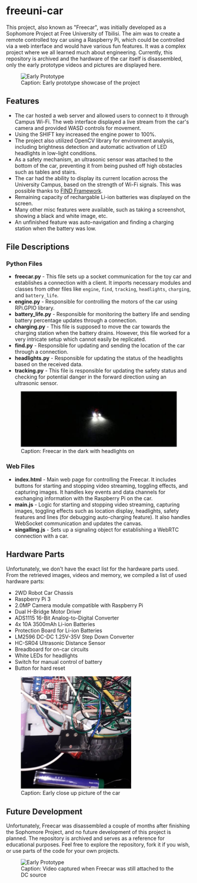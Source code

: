 # freeuni-car
This project, also known as "Freecar", was initially developed as a Sophomore Project at Free University of Tbilisi. 
The aim was to create a remote controlled toy car using a Raspberry Pi, 
which could be controlled via a web interface and would have various fun features.
It was a complex project where we all learned much about engineering. 
Currently, this repository is archived and the hardware of the car itself is disassembled, only the early prototype videos and pictures are displayed here.

<figure>
  <img src="./readme_images/early_demo.gif" alt="Early Prototype">
  <figcaption>Caption: Early prototype showcase of the project</figcaption>
</figure>

## Features
- The car hosted a web server and allowed users to connect to it through Campus Wi-Fi. The web interface displayed a live stream from the car's camera and provided WASD controls for movement. 
- Using the SHIFT key increased the engine power to 100%. 
- The project also utilized OpenCV library for environment analysis, including brightness detection and automatic activation of LED headlights in low-light conditions.
- As a safety mechanism, an ultrasonic sensor was attached to the bottom of the car, preventing it from being pushed off high obstacles 
such as tables and stairs.
- The car had the ability to display its current location across the University Campus, based on the strength of Wi-Fi signals.
  This was possible thanks to [FIND Framework](https://github.com/schollz/find).
- Remaining capacity of rechargable Li-ion batteries was displayed on the screen.
- Many other misc features were available, such as taking a screenshot, showing a black and white image, etc.
- An unfinished feature was auto-navigation and finding a charging station when the battery was low.

## File Descriptions
### Python Files
- **freecar.py** - This file sets up a socket communication for the toy car and establishes a connection with a client. It imports necessary modules and classes from other files like `engine`, `find`, `tracking`, `headlights`, `charging`, and `battery_life`.
- **engine.py** - Responsible for controlling the motors of the car using RPi.GPIO library.
- **battery_life.py** - Responsible for monitoring the battery life and sending battery percentage updates through a connection.
- **charging.py** - This file is supposed to move the car towards the charging station when the battery drains. However, this file worked for a very intricate setup which cannot easily be replicated.
- **find.py** - Responsible for updating and sending the location of the car through a connection.
- **headlights.py** - Responsible for updating the status of the headlights based on the received data.
- **tracking.py** - This file is responsible for updating the safety status and checking for potential danger in the forward direction using an ultrasonic sensor.

<figure>
<img src="./readme_images/headlights.jpg" alt="Picture of Freecar in the dark" height="150px">
<figcaption>Caption: Freecar in the dark with headlights on</figcaption>
</figure>

### Web Files
- **index.html** - Main web page for controlling the Freecar. It includes buttons for starting and stopping video streaming, toggling effects, and capturing images. It handles key events and data channels for exchanging information with the Raspberry Pi on the car.
- **main.js** - Logic for starting and stopping video streaming, capturing images, toggling effects such as location display, headlights, safety features and lines (for debugging auto-charging feature). It also handles WebSocket communication and updates the canvas.
- **singalling.js** - Sets up a signaling object for establishing a WebRTC connection with a car.

## Hardware Parts
Unfortunately, we don't have the exact list for the hardware parts used. From the retrieved images, videos and memory, we compiled a list of used hardware parts:
- 2WD Robot Car Chassis
- Raspberry Pi 3
- 2.0MP Camera module compatible with Raspberry Pi
- Dual H-Bridge Motor Driver
- ADS1115 16-Bit Analog-to-Digital Converter
- 4x 10A 3500mAh Li-ion Batteries
- Protection Board for Li-ion Batteries
- LM2596 DC-DC 1.25V-35V Step Down Converter
- HC-SR04 Ultrasonic Distance Sensor
- Breadboard for on-car circuits
- White LEDs for headlights
- Switch for manual control of battery
- Button for hard reset

<figure>
  <img src="./readme_images/close_up.jpg" alt="Close Up of Hardware Setup" width="300px">
  <figcaption>Caption: Early close up picture of the car</figcaption>
</figure>

## Future Development
Unfortunately, Freecar was disassembled a couple of months after finishing the Sophomore Project, and no future development of this project is planned. The repository is archived and serves as a reference for educational purposes. Feel free to explore the repository, fork it if you wish, or use parts of the code for your own projects.

<figure>
  <img src="./readme_images/dc_demo.gif" alt="Early Prototype">
  <figcaption>Caption: Video captured when Freecar was still attached to the DC source</figcaption>
</figure>

